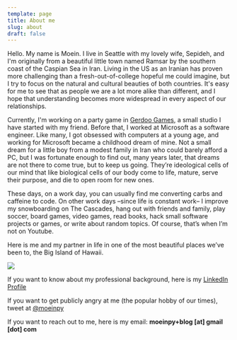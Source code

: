 ```yaml
---
template: page
title: About me
slug: about
draft: false
---
```

Hello. My name is Moein. I live in Seattle with my lovely wife, Sepideh, and I'm originally from a beautiful little town named Ramsar by the southern coast of the Caspian Sea in Iran. Living in the US as an Iranian has proven more challenging than a fresh-out-of-college hopeful me could imagine, but I try to focus on the natural and cultural beauties of both countries. It's easy for me to see that as people we are a lot more alike than different, and I hope that understanding becomes more widespread in every aspect of our relationships.

Currently, I'm working on a party game in [Gerdoo Games](https://gerdoo.games), a small studio I have started with my friend. Before that, I worked at Microsoft as a software engineer. Like many, I got obsessed with computers at a young age, and working for Microsoft became a childhood dream of mine. Not a small dream for a little boy from a modest family in Iran who could barely afford a PC, but I was fortunate enough to find out, many years later, that dreams are not there to come true, but to keep us going. They’re ideological cells of our mind that like biological cells of our body come to life, mature, serve their purpose, and die to open room for new ones.

These days, on a work day, you can usually find me converting carbs and caffeine to code. On other work days –since life is constant work– I improve my snowboarding on The Cascades, hang out with friends and family, play soccer, board games, video games, read books, hack small software projects or games, or write about random topics. Of course, that’s when I’m not on Youtube.

Here is me and my partner in life in one of the most beautiful places we’ve been to, the Big Island of Hawaii. 

![](/media/blog.jpg)

If you want to know about my professional background, here is my [LinkedIn Profile](https://www.linkedin.com/in/moeinpy/)

If you want to get publicly angry at me (the popular hobby of our times), tweet at [@moeinpy](https://twitter.com/moeinpy)

If you want to reach out to me, here is my email: **moeinpy+blog \[at] gmail \[dot] com**
